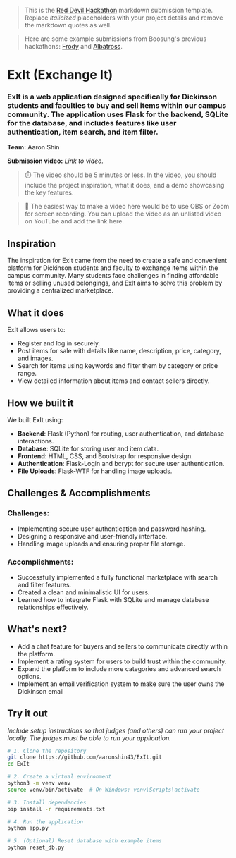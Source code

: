 > This is the [Red Devil Hackathon](https://reddevilhacks.github.io/) markdown submission template. Replace *italicized* placeholders with your project details and remove the markdown quotes as well.

> Here are some example submissions from Boosung's previous hackathons: [Frody](https://devpost.com/software/temptemp) and [Albatross](https://devpost.com/software/albatross).

# ExIt (Exchange It)
### ExIt is a web application designed specifically for Dickinson students and faculties to buy and sell items within our campus community. The application uses Flask for the backend, SQLite for the database, and includes features like user authentication, item search, and item filter.
**Team:** Aaron Shin

**Submission video:** *Link to video.*  
> ⏱️ The video should be 5 minutes or less. In the video, you should include the project inspiration, what it does, and a demo showcasing the key features.

> 🎥 The easiest way to make a video here would be to use OBS or Zoom for screen recording. You can upload the video as an unlisted video on YouTube and add the link here.

## Inspiration
The inspiration for ExIt came from the need to create a safe and convenient platform for Dickinson students and faculty to exchange items within the campus community. Many students face challenges in finding affordable items or selling unused belongings, and ExIt aims to solve this problem by providing a centralized marketplace.

## What it does
ExIt allows users to:
- Register and log in securely.
- Post items for sale with details like name, description, price, category, and images.
- Search for items using keywords and filter them by category or price range.
- View detailed information about items and contact sellers directly.

## How we built it
We built ExIt using:
- **Backend**: Flask (Python) for routing, user authentication, and database interactions.
- **Database**: SQLite for storing user and item data.
- **Frontend**: HTML, CSS, and Bootstrap for responsive design.
- **Authentication**: Flask-Login and bcrypt for secure user authentication.
- **File Uploads**: Flask-WTF for handling image uploads.

## Challenges & Accomplishments
### Challenges:
- Implementing secure user authentication and password hashing.
- Designing a responsive and user-friendly interface.
- Handling image uploads and ensuring proper file storage.

### Accomplishments:
- Successfully implemented a fully functional marketplace with search and filter features.
- Created a clean and minimalistic UI for users.
- Learned how to integrate Flask with SQLite and manage database relationships effectively.

## What's next?
- Add a chat feature for buyers and sellers to communicate directly within the platform.
- Implement a rating system for users to build trust within the community.
- Expand the platform to include more categories and advanced search options.
- Implement an email verification system to make sure the user owns the Dickinson email

## Try it out
*Include setup instructions so that judges (and others) can run your project locally. The judges must be able to run your application.*

```bash
# 1. Clone the repository
git clone https://github.com/aaronshin43/ExIt.git
cd ExIt

# 2. Create a virtual environment
python3 -m venv venv
source venv/bin/activate  # On Windows: venv\Scripts\activate

# 3. Install dependencies
pip install -r requirements.txt

# 4. Run the application
python app.py

# 5. (Optional) Reset database with example items
python reset_db.py
```
